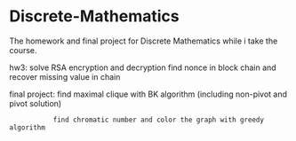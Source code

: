 # Discrete-Mathematics

The homework and final project for Discrete Mathematics while i take the course.

hw3: 
           solve RSA encryption and decryption
           find nonce in block chain and recover missing value in chain
           
final project: 
               find maximal clique with BK algorithm (including non-pivot and pivot solution)

               find chromatic number and color the graph with greedy algorithm
